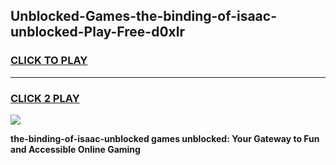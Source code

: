 
## Unblocked-Games-the-binding-of-isaac-unblocked-Play-Free-d0xlr
<h3>
<a href="https://premium76.site?title=the-binding-of-isaac-unblocked&ref=18A">CLICK TO PLAY</a></h3>
<hr>

<h3>
<a href="https://premium76.site?title=the-binding-of-isaac-unblocked&ref=18A">CLICK 2 PLAY</a>
  
</h3>

<a href="https://premium76.site?title=the-binding-of-isaac-unblocked&ref=18A"><img src="https://clearcache.store/games.png"></a>


**the-binding-of-isaac-unblocked games unblocked: Your Gateway to Fun and Accessible Online Gaming**
